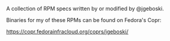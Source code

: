 A collection of RPM specs written by or modified by @jgeboski.

Binaries for my of these RPMs can be found on Fedora's Copr:

https://copr.fedorainfracloud.org/coprs/jgeboski/
